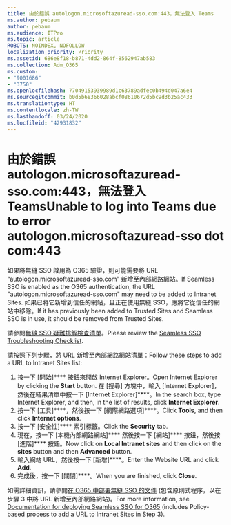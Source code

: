 ```yaml
---
title: 由於錯誤 autologon.microsoftazuread-sso.com:443，無法登入 Teams
ms.author: pebaum
author: pebaum
ms.audience: ITPro
ms.topic: article
ROBOTS: NOINDEX, NOFOLLOW
localization_priority: Priority
ms.assetid: 686e8f18-b871-4dd2-864f-8562947ab583
ms.collection: Adm_O365
ms.custom:
- "9001686"
- "3750"
ms.openlocfilehash: 77049153939989d1c63789adfec0b494d047a6e4
ms.sourcegitcommit: b0d5b68366028abcf08610672d5bc9d3b25ac433
ms.translationtype: HT
ms.contentlocale: zh-TW
ms.lasthandoff: 03/24/2020
ms.locfileid: "42931832"
---
```

# <a name="unable-to-log-into-teams-due-to-error-autologonmicrosoftazuread-sso-dot-com443"></a><span data-ttu-id="29033-102">由於錯誤 autologon.microsoftazuread-sso.com:443，無法登入 Teams</span><span class="sxs-lookup"><span data-stu-id="29033-102">Unable to log into Teams due to error autologon.microsoftazuread-sso dot com:443</span></span>

<span data-ttu-id="29033-103">如果將無縫 SSO 啟用為 O365 驗證，則可能需要將 URL “autologon.microsoftazuread-sso.com” 新增至內部網路網站。</span><span class="sxs-lookup"><span data-stu-id="29033-103">If Seamless SSO is enabled as the O365 authentication, the URL "autologon.microsoftazuread-sso.com" may need to be added to Intranet Sites.</span></span>  <span data-ttu-id="29033-104">如果已將它新增到信任的網站，且正在使用無縫 SSO，應將它從信任的網站中移除。</span><span class="sxs-lookup"><span data-stu-id="29033-104">If it has previously been added to Trusted Sites  and Seamless SSO is in use, it should be removed from Trusted Sites.</span></span>

<span data-ttu-id="29033-105">請參閱[無縫 SSO 疑難排解檢查清單](https://docs.microsoft.com/azure/active-directory/hybrid/tshoot-connect-sso#troubleshooting-checklist)。</span><span class="sxs-lookup"><span data-stu-id="29033-105">Please review the [Seamless SSO Troubleshooting Checklist](https://docs.microsoft.com/azure/active-directory/hybrid/tshoot-connect-sso#troubleshooting-checklist).</span></span>

<span data-ttu-id="29033-106">請按照下列步驟，將 URL 新增至內部網路網站清單：</span><span class="sxs-lookup"><span data-stu-id="29033-106">Follow these steps to add a URL to Intranet Sites list:</span></span>

1. <span data-ttu-id="29033-107">按一下 [開始]\*\*\*\* 按鈕來開啟 Internet Explorer。</span><span class="sxs-lookup"><span data-stu-id="29033-107">Open Internet Explorer by clicking the **Start** button.</span></span> <span data-ttu-id="29033-108">在 [搜尋] 方塊中，輸入 [Internet Explorer]，然後在結果清單中按一下 [Internet Explorer]\*\*\*\*。</span><span class="sxs-lookup"><span data-stu-id="29033-108">In the search box, type Internet Explorer, and then, in the list of results, click **Internet Explorer**.</span></span>
2. <span data-ttu-id="29033-109">按一下 [工具]\*\*\*\*，然後按一下 [網際網路選項]\*\*\*\*。</span><span class="sxs-lookup"><span data-stu-id="29033-109">Click **Tools**, and then click **Internet options**.</span></span>
3. <span data-ttu-id="29033-110">按一下 [安全性]\*\*\*\* 索引標籤。</span><span class="sxs-lookup"><span data-stu-id="29033-110">Click the **Security** tab.</span></span>
4. <span data-ttu-id="29033-111">現在，按一下 [本機內部網路網站]\*\*\*\* 然後按一下 [網站]\*\*\*\* 按鈕，然後按 [進階]\*\*\*\* 按鈕。</span><span class="sxs-lookup"><span data-stu-id="29033-111">Now click on **Local Intranet sites** and then click on the **sites** button and then **Advanced** button.</span></span>
5. <span data-ttu-id="29033-112">輸入網站 URL，然後按一下 [新增]\*\*\*\*。</span><span class="sxs-lookup"><span data-stu-id="29033-112">Enter the Website URL and click **Add**.</span></span>
6. <span data-ttu-id="29033-113">完成後，按一下 [關閉]\*\*\*\*。</span><span class="sxs-lookup"><span data-stu-id="29033-113">When you are finished, click **Close**.</span></span>

<span data-ttu-id="29033-114">如需詳細資訊，請參閱[在 O365 中部署無縫 SSO 的文件](https://docs.microsoft.com/azure/active-directory/hybrid/how-to-connect-sso-quick-start) (包含原則式程序，以在步驟 3 中將 URL 新增至內部網路網站)。</span><span class="sxs-lookup"><span data-stu-id="29033-114">For more information, see [Documentation for deploying Seamless SSO for O365](https://docs.microsoft.com/azure/active-directory/hybrid/how-to-connect-sso-quick-start) (includes Policy-based process to add a URL to Intranet Sites in Step 3).</span></span>
